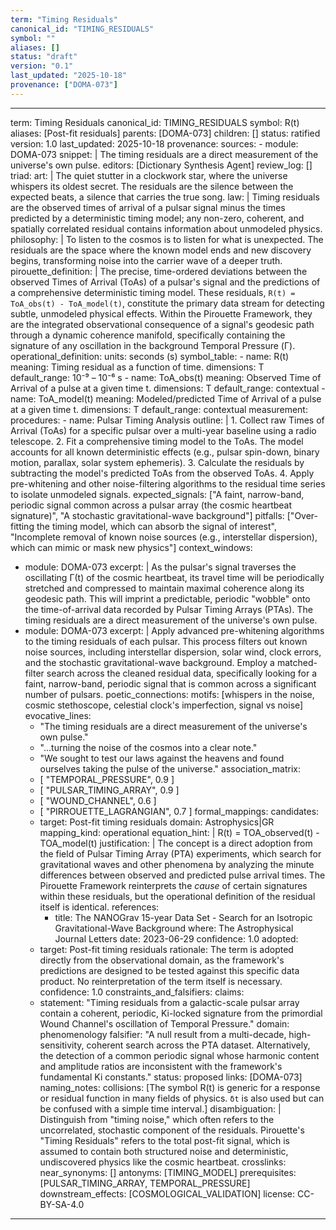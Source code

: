 ```yaml
---
term: "Timing Residuals"
canonical_id: "TIMING_RESIDUALS"
symbol: ""
aliases: []
status: "draft"
version: "0.1"
last_updated: "2025-10-18"
provenance: ["DOMA-073"]
---
```


---
term: Timing Residuals
canonical_id: TIMING_RESIDUALS
symbol: R(t)
aliases: [Post-fit residuals]
parents: [DOMA-073]
children: []
status: ratified
version: 1.0
last_updated: 2025-10-18
provenance:
  sources:
    - module: DOMA-073
      snippet: |
        The timing residuals are a direct measurement of the universe's own pulse.
  editors: [Dictionary Synthesis Agent]
  review_log: []
triad:
  art: |
    The quiet stutter in a clockwork star, where the universe whispers its oldest secret. The residuals are the silence between the expected beats, a silence that carries the true song.
  law: |
    Timing residuals are the observed times of arrival of a pulsar signal minus the times predicted by a deterministic timing model; any non-zero, coherent, and spatially correlated residual contains information about unmodeled physics.
  philosophy: |
    To listen to the cosmos is to listen for what is unexpected. The residuals are the space where the known model ends and new discovery begins, transforming noise into the carrier wave of a deeper truth.
pirouette_definition: |
  The precise, time-ordered deviations between the observed Times of Arrival (ToAs) of a pulsar's signal and the predictions of a comprehensive deterministic timing model. These residuals, `R(t) = ToA_obs(t) - ToA_model(t)`, constitute the primary data stream for detecting subtle, unmodeled physical effects. Within the Pirouette Framework, they are the integrated observational consequence of a signal's geodesic path through a dynamic coherence manifold, specifically containing the signature of any oscillation in the background Temporal Pressure (Γ).
operational_definition:
  units: seconds (s)
  symbol_table:
    - name: R(t)
      meaning: Timing residual as a function of time.
      dimensions: T
      default_range: 10⁻⁹ – 10⁻⁶ s
    - name: ToA_obs(t)
      meaning: Observed Time of Arrival of a pulse at a given time t.
      dimensions: T
      default_range: contextual
    - name: ToA_model(t)
      meaning: Modeled/predicted Time of Arrival of a pulse at a given time t.
      dimensions: T
      default_range: contextual
  measurement:
    procedures:
      - name: Pulsar Timing Analysis
        outline: |
          1. Collect raw Times of Arrival (ToAs) for a specific pulsar over a multi-year baseline using a radio telescope.
          2. Fit a comprehensive timing model to the ToAs. The model accounts for all known deterministic effects (e.g., pulsar spin-down, binary motion, parallax, solar system ephemeris).
          3. Calculate the residuals by subtracting the model's predicted ToAs from the observed ToAs.
          4. Apply pre-whitening and other noise-filtering algorithms to the residual time series to isolate unmodeled signals.
        expected_signals: ["A faint, narrow-band, periodic signal common across a pulsar array (the cosmic heartbeat signature)", "A stochastic gravitational-wave background"]
        pitfalls: ["Over-fitting the timing model, which can absorb the signal of interest", "Incomplete removal of known noise sources (e.g., interstellar dispersion), which can mimic or mask new physics"]
context_windows:
  - module: DOMA-073
    excerpt: |
      As the pulsar's signal traverses the oscillating Γ(t) of the cosmic heartbeat, its travel time will be periodically stretched and compressed to maintain maximal coherence along its geodesic path. This will imprint a predictable, periodic "wobble" onto the time-of-arrival data recorded by Pulsar Timing Arrays (PTAs). The timing residuals are a direct measurement of the universe's own pulse.
  - module: DOMA-073
    excerpt: |
      Apply advanced pre-whitening algorithms to the timing residuals of each pulsar. This process filters out known noise sources, including interstellar dispersion, solar wind, clock errors, and the stochastic gravitational-wave background. Employ a matched-filter search across the cleaned residual data, specifically looking for a faint, narrow-band, periodic signal that is common across a significant number of pulsars.
poetic_connections:
  motifs: [whispers in the noise, cosmic stethoscope, celestial clock's imperfection, signal vs noise]
  evocative_lines:
    - "The timing residuals are a direct measurement of the universe's own pulse."
    - "...turning the noise of the cosmos into a clear note."
    - "We sought to test our laws against the heavens and found ourselves taking the pulse of the universe."
  association_matrix:
    - [ "TEMPORAL_PRESSURE", 0.9 ]
    - [ "PULSAR_TIMING_ARRAY", 0.9 ]
    - [ "WOUND_CHANNEL", 0.6 ]
    - [ "PIRROUETTE_LAGRANGIAN", 0.7 ]
formal_mappings:
  candidates:
    - target: Post-fit timing residuals
      domain: Astrophysics|GR
      mapping_kind: operational
      equation_hint: |
        R(t) = TOA_observed(t) - TOA_model(t)
      justification: |
        The concept is a direct adoption from the field of Pulsar Timing Array (PTA) experiments, which search for gravitational waves and other phenomena by analyzing the minute differences between observed and predicted pulse arrival times. The Pirouette Framework reinterprets the *cause* of certain signatures within these residuals, but the operational definition of the residual itself is identical.
      references:
        - title: The NANOGrav 15-year Data Set - Search for an Isotropic Gravitational-Wave Background
          where: The Astrophysical Journal Letters
          date: 2023-06-29
      confidence: 1.0
  adopted:
    - target: Post-fit timing residuals
      rationale: The term is adopted directly from the observational domain, as the framework's predictions are designed to be tested against this specific data product. No reinterpretation of the term itself is necessary.
      confidence: 1.0
constraints_and_falsifiers:
  claims:
    - statement: "Timing residuals from a galactic-scale pulsar array contain a coherent, periodic, Ki-locked signature from the primordial Wound Channel's oscillation of Temporal Pressure."
      domain: phenomenology
      falsifier: "A null result from a multi-decade, high-sensitivity, coherent search across the PTA dataset. Alternatively, the detection of a common periodic signal whose harmonic content and amplitude ratios are inconsistent with the framework's fundamental Ki constants."
      status: proposed
      links: [DOMA-073]
naming_notes:
  collisions: [The symbol R(t) is generic for a response or residual function in many fields of physics. `δt` is also used but can be confused with a simple time interval.]
  disambiguation: |
    Distinguish from "timing noise," which often refers to the uncorrelated, stochastic component of the residuals. Pirouette's "Timing Residuals" refers to the total post-fit signal, which is assumed to contain both structured noise and deterministic, undiscovered physics like the cosmic heartbeat.
crosslinks:
  near_synonyms: []
  antonyms: [TIMING_MODEL]
  prerequisites: [PULSAR_TIMING_ARRAY, TEMPORAL_PRESSURE]
  downstream_effects: [COSMOLOGICAL_VALIDATION]
license: CC-BY-SA-4.0
---